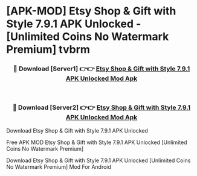 # [APK-MOD] Etsy  Shop & Gift with Style 7.9.1 APK Unlocked - [Unlimited Coins No Watermark Premium] tvbrm



<div align="center">
<h3>🔴 Download [Server1] 👉👉 <a href="https://momento.my/?title=Etsy__Shop_&_Gift_with_Style_7.9.1_APK_Unlocked">Etsy  Shop & Gift with Style 7.9.1 APK Unlocked Mod Apk</a></h3><br>

<h3>🔴 Download [Server2] 👉👉 <a href="https://momento.my/?title=Etsy__Shop_&_Gift_with_Style_7.9.1_APK_Unlocked">Etsy  Shop & Gift with Style 7.9.1 APK Unlocked Mod Apk</a></h3>
</div>



Download Etsy  Shop & Gift with Style 7.9.1 APK Unlocked 

Free APK MOD Etsy  Shop & Gift with Style 7.9.1 APK Unlocked [Unlimited Coins No Watermark Premium]

Download Etsy  Shop & Gift with Style 7.9.1 APK Unlocked [Unlimited Coins No Watermark Premium] Mod For Android
